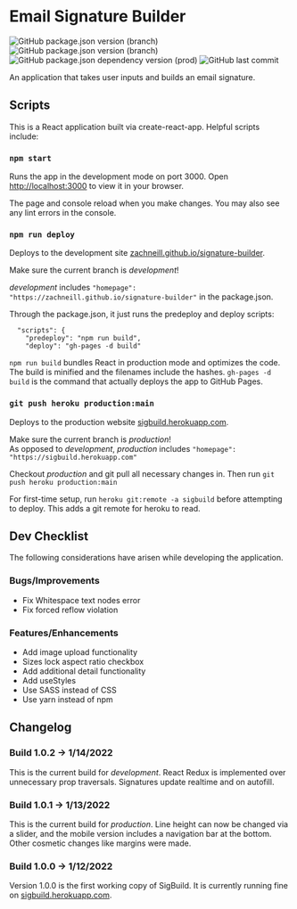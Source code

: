 # Email Signature Builder
![GitHub package.json version (branch)](https://img.shields.io/github/package-json/v/zachneill/signature-builder/production?color=g&label=production%20version&style=flat)
![GitHub package.json version (branch)](https://img.shields.io/github/package-json/v/zachneill/signature-builder/development?color=orange&label=development%20version&style=flat)
![GitHub package.json dependency version (prod)](https://img.shields.io/github/package-json/dependency-version/zachneill/signature-builder/react?color=blue)
![GitHub last commit](https://img.shields.io/github/last-commit/zachneill/signature-builder?color=purple&style=flat) 

An application that takes user inputs and builds an email signature. 

## Scripts

This is a React application built via create-react-app. Helpful scripts include: 

### `npm start`

Runs the app in the development mode on port 3000. 
Open [http://localhost:3000](http://localhost:3000) to view it in your browser.

The page and console reload when you make changes. You may also see any lint errors in the console.

### `npm run deploy` 

Deploys to the development site [zachneill.github.io/signature-builder](https://zachneill.github.io/signature-builder). 

Make sure the current branch is *development*! 

*development* includes `"homepage": "https://zachneill.github.io/signature-builder"` in the package.json.

Through the package.json, it just runs the predeploy and deploy scripts: 
```
  "scripts": {
    "predeploy": "npm run build",
    "deploy": "gh-pages -d build"
```
`npm run build` bundles React in production mode and optimizes the code. 
The build is minified and the filenames include the hashes. `gh-pages -d build` is the command that 
actually deploys the app to GitHub Pages.

### `git push heroku production:main` 

Deploys to the production website [sigbuild.herokuapp.com](https://sigbuild.herokuapp.com). 

Make sure the current branch is *production*!  
As opposed to *development*, *production* includes `"homepage": "https://sigbuild.herokuapp.com"`

Checkout *production* and git pull all necessary changes in. Then run `git push heroku production:main`

For first-time setup, run `heroku git:remote -a sigbuild` before attempting to deploy. This adds a git remote for heroku to read. 

## Dev Checklist

The following considerations have arisen while developing the application. 

### Bugs/Improvements

- Fix Whitespace text nodes error 
- Fix forced reflow violation

### Features/Enhancements

- Add image upload functionality
- Sizes lock aspect ratio checkbox
- Add additional detail functionality
- Add useStyles
- Use SASS instead of CSS
- Use yarn instead of npm

## Changelog 

### Build 1.0.2 -> 1/14/2022

This is the current build for *development*. React Redux is implemented over unnecessary prop traversals. Signatures update realtime and on autofill.

### Build 1.0.1 -> 1/13/2022

This is the current build for *production*. Line height can now be changed via a slider, and the mobile version includes a navigation bar at the bottom. Other cosmetic changes like margins were made.

### Build 1.0.0 -> 1/12/2022

Version 1.0.0 is the first working copy of SigBuild. It is currently running fine on [sigbuild.herokuapp.com](https://sigbuild.herokuapp.com). 
